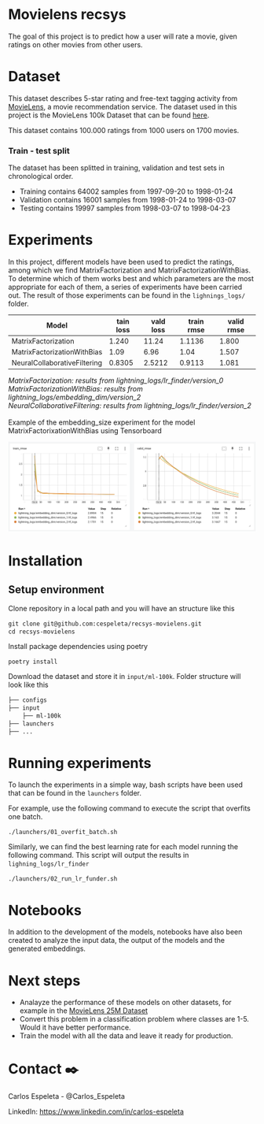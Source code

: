 # Movielens recsys

The goal of this project is to predict how a user will rate a movie, given ratings on other movies from other users.

# Dataset

This dataset describes 5-star rating and free-text tagging activity from [MovieLens](http://movielens.org), a movie recommendation service. The dataset used in this project is the MovieLens 100k Dataset that can be found [here](https://grouplens.org/datasets/movielens/100k/).

This dataset contains 100.000 ratings from 1000 users on 1700 movies.

### Train - test split

The dataset has been splitted in training, validation and test sets in chronological order. 
- Training contains 64002 samples from 1997-09-20 to 1998-01-24
- Validation contains 16001 samples from 1998-01-24 to 1998-03-07
- Testing contains 19997 samples from 1998-03-07 to 1998-04-23

# Experiments

In this project, different models have been used to predict the ratings, among which we find MatrixFactorization and MatrixFactorizationWithBias. To determine which of them works best and which parameters are the most appropriate for each of them, a series of experiments have been carried out. The result of those experiments can be found in the `lighnings_logs/` folder.

| Model                         | tain loss 	| vald loss 	| train rmse 	| valid rmse 	|
|------------------------------ |-------------	|-------------- |--------------	|-------------- |
| MatrixFactorization 	        | 1.240       	| 11.24         | 1.1136      	| 1.800         |
| MatrixFactorizationWithBias 	| 1.09          | 6.96          | 1.04       	| 1.507         |
| NeuralCollaborativeFiltering  | 0.8305      	| 2.5212        | 0.9113        | 1.081         |

<i>
MatrixFactorization: results from lightning_logs/lr_finder/version_0</br>
MatrixFactorizationWithBias: results from lightning_logs/embedding_dim/version_2<br>
NeuralCollaborativeFiltering: results from lightning_logs/lr_finder/version_2</i><br>
</br>
Example of the embedding_size experiment for the model MatrixFactorixationWithBias using Tensorboard

![Experiment in Tensorboard](images/experiment-tensorboard.png)

# Installation

## Setup environment

Clone repository in a local path and you will have an structure like this

```shell clone-repo
git clone git@github.com:cespeleta/recsys-movielens.git
cd recsys-movielens
```

Install package dependencies using poetry

```shell install-packeges-with-poetry
poetry install
```

Download the dataset and store it in `input/ml-100k`. Folder structure will look like this

```shell folder-structure
├── configs
├── input
    ├── ml-100k
├── launchers
├── ...
```

# Running experiments

To launch the experiments in a simple way, bash scripts have been used that can be found in the `launchers` folder. 

For example, use the following command to execute the script that overfits one batch.

```shell run-script-01
./launchers/01_overfit_batch.sh
```

Similarly, we can find the best learning rate for each model running the following command. This script will output the results in `lighning_logs/lr_finder`

```shell run-script-01
./launchers/02_run_lr_funder.sh
```

# Notebooks

In addition to the development of the models, notebooks have also been created to analyze the input data, the output of the models and the generated embeddings.

# Next steps

- Analayze the performance of these models on other datasets, for example in the [MovieLens 25M Dataset](https://grouplens.org/datasets/movielens/)
- Convert this problem in a classification problem where classes are 1-5. Would it have better performance.
- Train the model with all the data and leave it ready for production.

# Contact ✒️

Carlos Espeleta - @Carlos_Espeleta

LinkedIn: https://www.linkedin.com/in/carlos-espeleta

